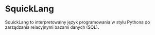# SquickLang
SquickLang to interpretowalny język programowania w stylu Pythona do zarządzania relacyjnymi bazami danych (SQL).
